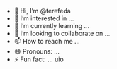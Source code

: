 - 👋 Hi, I’m @terefeda
- 👀 I’m interested in ...
- 🌱 I’m currently learning ...
- 💞️ I’m looking to collaborate on ...
- 📫 How to reach me ...
- 😄 Pronouns: ...
- ⚡ Fun fact: ...
uio
<!---s
terefeda/terefeda is a ✨ special ✨ repository because its `README.md` (this file) appears on your GitHub profile.
You can click the Preview link to take a look at your changes.sf
--->
